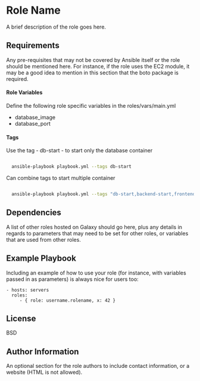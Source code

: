# Role Name

A brief description of the role goes here.

## Requirements

Any pre-requisites that may not be covered by Ansible itself or the role should be mentioned here. For instance, if the role uses the EC2 module, it may be a good idea to mention in this section that the boto package is required.

#### Role Variables

Define the following role specific variables in the roles/vars/main.yml

- database_image
- database_port

#### Tags

Use the tag - db-start - to start only the database container

```bash

  ansible-playbook playbook.yml --tags db-start

```

Can combine tags to start multiple container

```bash

  ansible-playbook playbook.yml --tags "db-start,backend-start,frontend-start"

```

## Dependencies

A list of other roles hosted on Galaxy should go here, plus any details in regards to parameters that may need to be set for other roles, or variables that are used from other roles.

## Example Playbook

Including an example of how to use your role (for instance, with variables passed in as parameters) is always nice for users too:

    - hosts: servers
      roles:
         - { role: username.rolename, x: 42 }

## License

BSD

## Author Information

An optional section for the role authors to include contact information, or a website (HTML is not allowed).
